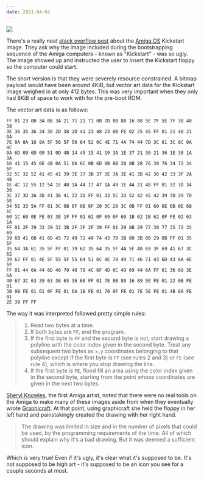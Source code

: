 ```yaml
---
date: 2021-04-02
---
```

![][giphy]

There's a really neat [stack overflow post][1] about the
[Amiga OS][2] Kickstart image.  They ask why the image included during the
bootstrapping sequence of the Amiga computers - known as "Kickstart" - was so
ugly.  The image showed up and instructed the user to insert the Kickstart
floppy so the computer could start.

The short version is that they were severely resource constrained.  A bitmap
payload would have been around 4KiB, but vector art data for the Kickstart
image weighed in at only 412 bytes.  This was very important when they only
had 8KiB of space to work with for the pre-boot ROM.

The vector art data is as follows:

```hex
FF 01 23 0B 3A 0B 3A 21 71 21 71 0B 7D 0B 88 16 88 5E 7F 5E 7F 38 40 38
3E 36 35 36 34 38 2D 38 2D 41 23 48 23 0B FE 02 25 45 FF 01 21 48 21 0A
7E 0A 8A 16 8A 5F 56 5F 56 64 52 6C 4E 71 4A 74 44 7D 3C 81 3C 8C 0A 8C
0A 6D 09 6D 09 51 0D 4B 14 45 15 41 19 3A 1E 37 21 36 21 36 1E 38 1A 3A
16 41 15 45 0E 4B 0A 51 0A 6C 0B 6D 0B 8B 28 8B 28 76 30 76 34 72 34 5F
32 5C 32 52 41 45 41 39 3E 37 3B 37 3E 3A 3E 41 3D 42 36 42 33 3F 2A 46
1E 4C 12 55 12 54 1E 4B 1A 4A 17 47 1A 49 1E 4A 21 48 FF 01 32 3D 34 36
3C 37 3D 3A 3D 41 36 41 32 3D FF 01 33 5C 33 52 42 45 42 39 7D 39 7D 5E
34 5E 33 5A FF 01 3C 0B 6F 0B 6F 20 3C 20 3C 0B FF 01 60 0E 6B 0E 6B 1C
60 1C 60 0E FE 03 3E 1F FF 01 62 0F 69 0F 69 1B 62 1B 62 0F FE 02 63 1A
FF 01 2F 39 32 39 32 3B 2F 3F 2F 39 FF 01 29 8B 29 77 30 77 35 72 35 69
39 6B 41 6B 41 6D 45 72 49 72 49 74 43 7D 3B 80 3B 8B 29 8B FF 01 35 5F
35 64 3A 61 35 5F FF 01 39 62 35 64 35 5F 4A 5F 40 69 3F 69 41 67 3C 62
39 62 FF 01 4E 5F 55 5F 55 64 51 6C 4E 70 49 71 46 71 43 6D 43 6A 4E 5F
FF 01 44 6A 44 6D 46 70 48 70 4C 6F 4D 6C 49 69 44 6A FF 01 36 68 3E 6A
40 67 3C 63 39 63 36 65 36 68 FF 01 7E 0B 89 16 89 5E FE 01 22 0B FE 01
3B 0B FE 01 61 0F FE 01 6A 1B FE 01 70 0F FE 01 7E 5E FE 01 4B 60 FE 01
2E 39 FF FF
```

The way it was interpreted followed pretty simple rules:

> 1. Read two bytes at a time.
> 2. If both bytes are `FF`, end the program.
> 3. If the first byte is `FF` and the second byte is not, start drawing a polyline with the color index given in the second byte. Treat any subsequent two bytes as `x,y` coordinates belonging to that polyline except if the first byte is `FF` (see rules 2 and 3) or `FE` (see rule 4), which is where you stop drawing the line.
> 4. If the first byte is `FE`, flood fill an area using the color index given in the second byte, starting from the point whose coordinates are given in the next two bytes.

[Sheryl Knowles][3], the first Amiga artist, noted that there were no real
tools on the Amiga to make many of these images aside from when they
eventually wrote [Graphicraft][4].  At that point, using graphicraft she
held the floppy in her left hand and painstakingly created the drawing with
her right hand.

>  The drawing was limited in size and in the number of pixels that could be
> used, by the programming requirements of the time. All of which should
> explain why it's a bad drawing. But it was deemed a sufficient icon.

Which is very true!  Even if it's ugly, it's clear what it's supposed to be.
It's not supposed to be high art - it's supposed to be an icon you see for a
couple seconds at most.

[giphy]: https://media.giphy.com/media/hsxg9x2LrmTNC/giphy.gif

[1]: https://retrocomputing.stackexchange.com/questions/13897/why-was-the-kickstart-1-x-insert-floppy-graphic-so-bad/13901
[2]: https://en.wikipedia.org/wiki/AmigaOS
[3]: http://eab.abime.net/showpost.php?p=1159886&postcount=52
[4]: https://en.wikipedia.org/wiki/Amiga_software